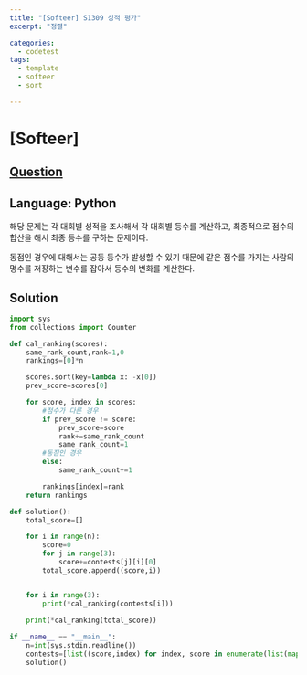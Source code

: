 ```yaml
---
title: "[Softeer] S1309 성적 평가"
excerpt: "정렬"

categories:
  - codetest
tags:
  - template
  - softeer
  - sort

---
```

# [Softeer]
## [Question](https://softeer.ai/practice/info.do?idx=1&eid=1309)
## Language: Python

해당 문제는 각 대회별 성적을 조사해서 각 대회별 등수를 계산하고, 최종적으로 점수의 합산을 해서 최종 등수를 구하는 문제이다. 

동점인 경우에 대해서는 공동 등수가 발생할 수 있기 때문에 같은 점수를 가지는 사람의 명수를 저장하는 변수를 잡아서 등수의 변화를 계산한다.

## Solution

```python
import sys
from collections import Counter

def cal_ranking(scores):
    same_rank_count,rank=1,0
    rankings=[0]*n

    scores.sort(key=lambda x: -x[0])
    prev_score=scores[0]

    for score, index in scores:
        #점수가 다른 경우
        if prev_score != score:
            prev_score=score
            rank+=same_rank_count
            same_rank_count=1
        #동점인 경우
        else:
            same_rank_count+=1

        rankings[index]=rank
    return rankings

def solution():
    total_score=[]

    for i in range(n):
        score=0
        for j in range(3):
            score+=contests[j][i][0]
        total_score.append((score,i))


    for i in range(3):
        print(*cal_ranking(contests[i]))
    
    print(*cal_ranking(total_score))

if __name__ == "__main__":
    n=int(sys.stdin.readline())
    contests=[list((score,index) for index, score in enumerate(list(map(int,sys.stdin.readline().split())))) for _ in range(3)]
    solution()
```